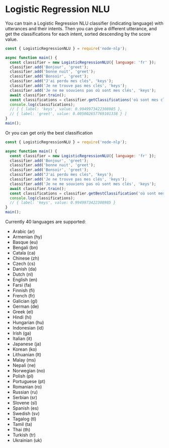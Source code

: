 # Logistic Regression NLU

You can train a Logistic Regression NLU classifier (indicating language) with utterances and their intents.
Then you can give a different utterance, and get the classifications for each intent, sorted descending by the score value.

```javascript
const { LogisticRegressionNLU } = require('node-nlp');

async function main() {
  const classifier = new LogisticRegressionNLU({ language: 'fr' });
  classifier.add('Bonjour', 'greet');
  classifier.add('bonne nuit', 'greet');
  classifier.add('Bonsoir', 'greet');
  classifier.add("J'ai perdu mes clés", 'keys');
  classifier.add('Je ne trouve pas mes clés', 'keys');
  classifier.add('Je ne me souviens pas où sont mes clés', 'keys');
  await classifier.train();
  const classifications = classifier.getClassifications('où sont mes clés');
  console.log(classifications);
  // [ { label: 'keys', value: 0.9949973422308985 },
  // { label: 'greet', value: 0.005002657769101338 } ]
}
main();
```

Or you can get only the best classification

```javascript
const { LogisticRegressionNLU } = require('node-nlp');

async function main() {
  const classifier = new LogisticRegressionNLU({ language: 'fr' });
  classifier.add('Bonjour', 'greet');
  classifier.add('bonne nuit', 'greet');
  classifier.add('Bonsoir', 'greet');
  classifier.add("J'ai perdu mes clés", 'keys');
  classifier.add('Je ne trouve pas mes clés', 'keys');
  classifier.add('Je ne me souviens pas où sont mes clés', 'keys');
  await classifier.train();
  const classifications = classifier.getBestClassification('où sont mes clés');
  console.log(classifications);
  // { label: 'keys', value: 0.9949973422308985 }
}
main();
```

Currently 40 languages are supported:

- Arabic (ar)
- Armenian (hy)
- Basque (eu)
- Bengali (bn)
- Catala (ca)
- Chinese (zh)
- Czech (cs)
- Danish (da)
- Dutch (nl)
- English (en)
- Farsi (fa)
- Finnish (fi)
- French (fr)
- Galician (gl)
- German (de)
- Greek (el)
- Hindi (hi)
- Hungarian (hu)
- Indonesian (id)
- Irish (ga)
- Italian (it)
- Japanese (ja)
- Korean (ko)
- Lithuanian (lt)
- Malay (ms)
- Nepali (ne)
- Norwegian (no)
- Polish (pl)
- Portuguese (pt)
- Romanian (ro)
- Russian (ru)
- Serbian (sr)
- Slovene (sl)
- Spanish (es)
- Swedish (sv)
- Tagalog (tl)
- Tamil (ta)
- Thai (th)
- Turkish (tr)
- Ukrainian (uk)